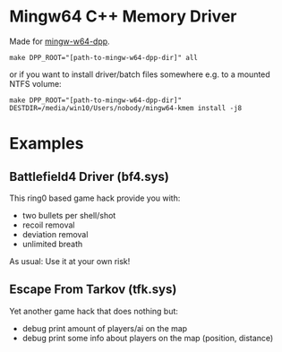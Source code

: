 # Mingw64 C++ Memory Driver

Made for [mingw-w64-dpp](https://github.com/utoni/mingw-w64-dpp).

```shell
make DPP_ROOT="[path-to-mingw-w64-dpp-dir]" all
```

or if you want to install driver/batch files somewhere e.g. to a mounted NTFS volume:

```shell
make DPP_ROOT="[path-to-mingw-w64-dpp-dir]" DESTDIR=/media/win10/Users/nobody/mingw64-kmem install -j8
```

# Examples

## Battlefield4 Driver (bf4.sys)

This ring0 based game hack provide you with:

 * two bullets per shell/shot
 * recoil removal
 * deviation removal
 * unlimited breath

As usual: Use it at your own risk!

## Escape From Tarkov (tfk.sys)

Yet another game hack that does nothing but:

 * debug print amount of players/ai on the map
 * debug print some info about players on the map (position, distance)
